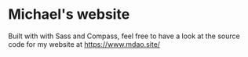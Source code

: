 # Michael's website
Built with with Sass and Compass, feel free to have a look at the source code for my website at https://www.mdao.site/
